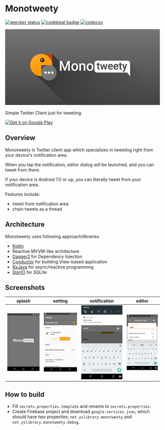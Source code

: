 # Monotweety

[![wercker status](https://app.wercker.com/status/438f38b6c6b44b4bf2454413a92c0c03/s/master "wercker status")](https://app.wercker.com/project/byKey/438f38b6c6b44b4bf2454413a92c0c03)
[![codebeat badge](https://codebeat.co/badges/b6b5eaf8-d43c-4cd7-bb74-344a982e2750)](https://codebeat.co/projects/github-com-yshrsmz-monotweety)
[![codecov](https://codecov.io/gh/yshrsmz/monotweety/branch/master/graph/badge.svg)](https://codecov.io/gh/yshrsmz/monotweety)


![header](./assets/header.png)

Simple Twitter Client just for tweeting.

<a href='https://play.google.com/store/apps/details?id=net.yslibrary.monotweety&utm_source=global_co&utm_medium=prtnr&utm_content=Mar2515&utm_campaign=PartBadge&pcampaignid=MKT-Other-global-all-co-prtnr-py-PartBadge-Mar2515-1'><img alt='Get it on Google Play' src='https://play.google.com/intl/en_us/badges/images/generic/en_badge_web_generic.png' height="80"/></a>

## Overview

Monotweety is Twitter client app which specializes in tweeting right from your device's notification area.

When you tap the notification, editor dialog will be launched, and you can tweet from there.

If your device is Android 7.0 or up, you can literally tweet from your notification area.

Features include:

- tweet from notification area
- chain tweets as a thread 

## Architecture

Monotweety uses following approach/libraries

- [Kotlin](https://kotlinlang.org/)
- Reactive MVVM-like architecture
- [Dagger2](https://github.com/google/dagger) for Dependency Injection
- [Conductor](https://github.com/bluelinelabs/Conductor) for building View-based application
- [RxJava](https://github.com/reactivex/rxjava) for async/reactive programming
- [StorIO](https://github.com/pushtorefresh/storio) for SQLite

## Screenshots

|splash|setting|notification|editor
|---|---|---|---|
![](./assets/screenshots/screenshot_splash.png)|![](./assets/screenshots/screenshot_setting.png)|![](./assets/screenshots/screenshot_notification_2.png)|![](./assets/screenshots/screenshot_editor_1.png)




## How to build

- Fill `secrets.properties.template` and rename to `secrets.properties`.
- Create Firebase project and download `google-services.json`, which should have two properties; `net.yslibrary.monotweety` and `net.yslibrary.monotweety.debug`.
